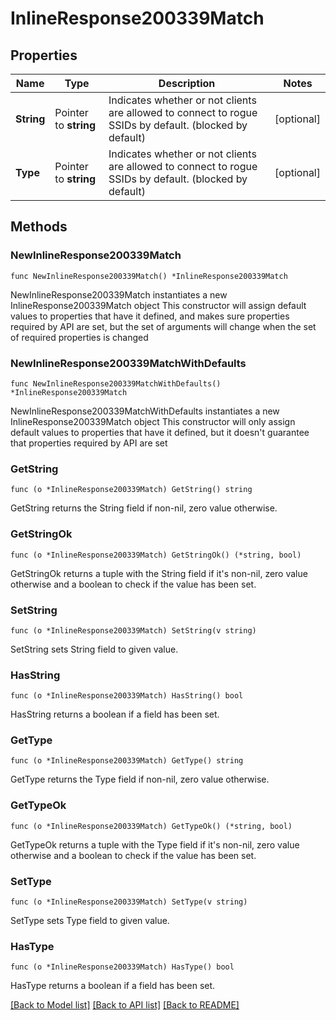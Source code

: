 # InlineResponse200339Match

## Properties

Name | Type | Description | Notes
------------ | ------------- | ------------- | -------------
**String** | Pointer to **string** | Indicates whether or not clients are allowed to        connect to rogue SSIDs by default. (blocked by default) | [optional] 
**Type** | Pointer to **string** | Indicates whether or not clients are allowed to        connect to rogue SSIDs by default. (blocked by default) | [optional] 

## Methods

### NewInlineResponse200339Match

`func NewInlineResponse200339Match() *InlineResponse200339Match`

NewInlineResponse200339Match instantiates a new InlineResponse200339Match object
This constructor will assign default values to properties that have it defined,
and makes sure properties required by API are set, but the set of arguments
will change when the set of required properties is changed

### NewInlineResponse200339MatchWithDefaults

`func NewInlineResponse200339MatchWithDefaults() *InlineResponse200339Match`

NewInlineResponse200339MatchWithDefaults instantiates a new InlineResponse200339Match object
This constructor will only assign default values to properties that have it defined,
but it doesn't guarantee that properties required by API are set

### GetString

`func (o *InlineResponse200339Match) GetString() string`

GetString returns the String field if non-nil, zero value otherwise.

### GetStringOk

`func (o *InlineResponse200339Match) GetStringOk() (*string, bool)`

GetStringOk returns a tuple with the String field if it's non-nil, zero value otherwise
and a boolean to check if the value has been set.

### SetString

`func (o *InlineResponse200339Match) SetString(v string)`

SetString sets String field to given value.

### HasString

`func (o *InlineResponse200339Match) HasString() bool`

HasString returns a boolean if a field has been set.

### GetType

`func (o *InlineResponse200339Match) GetType() string`

GetType returns the Type field if non-nil, zero value otherwise.

### GetTypeOk

`func (o *InlineResponse200339Match) GetTypeOk() (*string, bool)`

GetTypeOk returns a tuple with the Type field if it's non-nil, zero value otherwise
and a boolean to check if the value has been set.

### SetType

`func (o *InlineResponse200339Match) SetType(v string)`

SetType sets Type field to given value.

### HasType

`func (o *InlineResponse200339Match) HasType() bool`

HasType returns a boolean if a field has been set.


[[Back to Model list]](../README.md#documentation-for-models) [[Back to API list]](../README.md#documentation-for-api-endpoints) [[Back to README]](../README.md)


